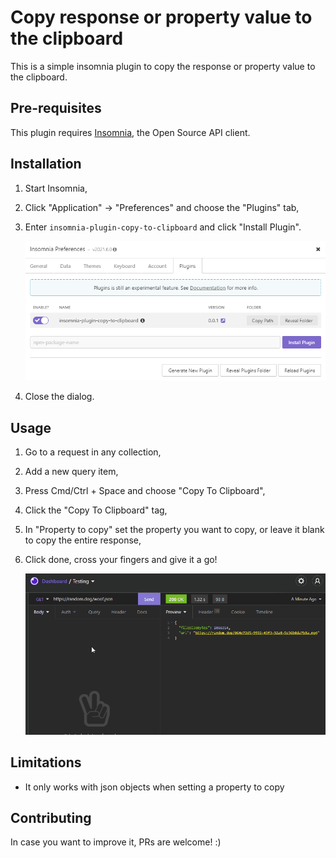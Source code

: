 # Copy response or property value to the clipboard

This is a simple insomnia plugin to copy the response or property value to the clipboard.

## Pre-requisites

This plugin requires [Insomnia](https://insomnia.rest/), the Open Source API client.

## Installation

1. Start Insomnia,
2. Click "Application" -> "Preferences" and choose the "Plugins" tab,
3. Enter `insomnia-plugin-copy-to-clipboard` and click "Install Plugin".

    ![Plugin Installation](images/install.png)

4. Close the dialog.

## Usage

1. Go to a request in any collection,
2. Add a new query item,
3. Press Cmd/Ctrl + Space and choose "Copy To Clipboard",
4. Click the "Copy To Clipboard" tag,
5. In "Property to copy" set the property you want to copy, or leave it blank to copy the entire response,
6. Click done, cross your fingers and give it a go!

    ![Usage](images/usage.gif)

## Limitations

* It only works with json objects when setting a property to copy

## Contributing

In case you want to improve it, PRs are welcome! :)
